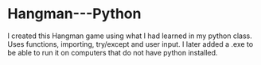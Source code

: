 # Hangman---Python

I created this Hangman game using what I had learned in my python class. Uses functions, importing, try/except and user input. I later added a .exe to be able to run it on computers that do not have python installed.
